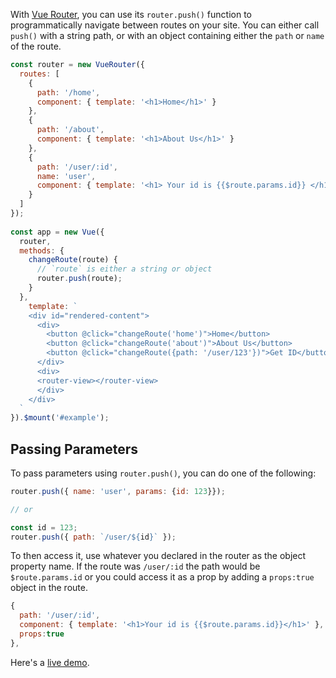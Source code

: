 With [Vue Router](https://router.vuejs.org/installation.html), you can use its
`router.push()` function to programmatically navigate between routes on your site.
You can either call `push()` with a string path, or with an object containing either the `path` or `name` of the route. 

```javascript
const router = new VueRouter({
  routes: [
    {
      path: '/home',
      component: { template: '<h1>Home</h1>' }
    },
    {
      path: '/about',
      component: { template: '<h1>About Us</h1>' }
    },
    {
      path: '/user/:id',
      name: 'user',
      component: { template: '<h1> Your id is {{$route.params.id}} </h1>' }
    }
  ]
});
  
const app = new Vue({
  router,
  methods: {
    changeRoute(route) {
      // `route` is either a string or object
      router.push(route);
    }
  },
    template: `
    <div id="rendered-content">
      <div>
        <button @click="changeRoute('home')">Home</button>
        <button @click="changeRoute('about')">About Us</button>
        <button @click="changeRoute({path: '/user/123'})">Get ID</button>
      </div>
      <div>
      <router-view></router-view>
      </div>
    </div>
  `
}).$mount('#example');
```

## Passing Parameters

To pass parameters using `router.push()`, you can do one of the following:

```javascript
router.push({ name: 'user', params: {id: 123}});

// or

const id = 123;
router.push({ path: `/user/${id}` });
```

To then access it, use whatever you declared in the router as the object property name.
If the route was `/user/:id` the path would be `$route.params.id` or you could access
it as a prop by adding a `props:true` object in the route.

```javascript
{
  path: '/user/:id',
  component: { template: '<h1>Your id is {{$route.params.id}}</h1>' },
  props:true
},
```


Here's a [live demo](/tutorials/vue/router/example2.html).

